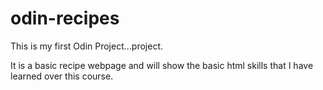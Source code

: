 # odin-recipes

This is my first Odin Project...project.

It is a basic recipe webpage and will show the basic html skills that I have learned over this course.
